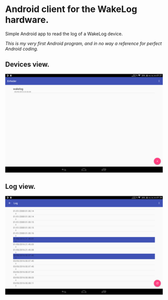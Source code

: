 Android client for the WakeLog hardware.
========================================

Simple Android app to read the log of a WakeLog device.

*This is my very first Android program, and in no way a reference for perfect Android coding.*

Devices view.
-------------
![Devices view](https://raw.githubusercontent.com/deadbok/WakeLog/master/docs/devices.png)

Log view.
---------
![Log view](https://raw.githubusercontent.com/deadbok/WakeLog/master/docs/log.png)
